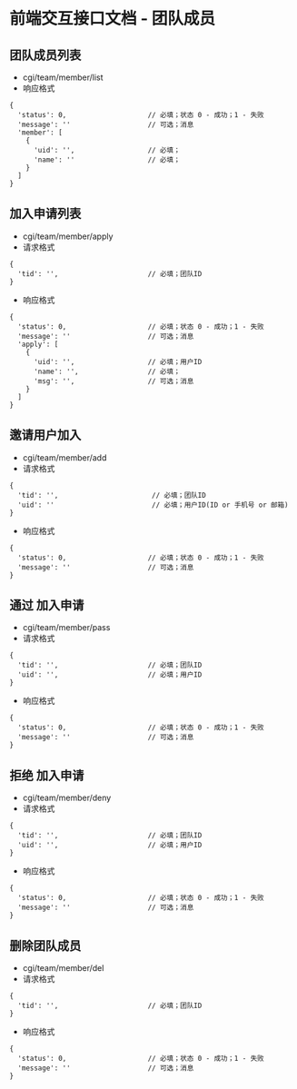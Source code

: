 # 前端交互接口文档 - 团队成员

## 团队成员列表
* cgi/team/member/list
* 响应格式
```
{
  'status': 0,                    // 必填；状态 0 - 成功；1 - 失败
  'message': ''                   // 可选；消息
  'member': [
    {
      'uid': '',                  // 必填；
      'name': ''                  // 必填；
    }
  ]
}
```

## 加入申请列表
* cgi/team/member/apply
* 请求格式
```
{
  'tid': '',                      // 必填；团队ID
}
```
* 响应格式
```
{
  'status': 0,                    // 必填；状态 0 - 成功；1 - 失败
  'message': ''                   // 可选；消息
  'apply': [
    {
      'uid': '',                  // 必填；用户ID
      'name': '',                 // 必填；
      'msg': '',                  // 可选；消息
    }
  ]
}
```

## 邀请用户加入
* cgi/team/member/add
* 请求格式
```
{
  'tid': '',                       // 必填；团队ID
  'uid': ''                        // 必填；用户ID(ID or 手机号 or 邮箱)
}
```
* 响应格式
```
{
  'status': 0,                    // 必填；状态 0 - 成功；1 - 失败
  'message': ''                   // 可选；消息
}
```

## 通过 加入申请
* cgi/team/member/pass
* 请求格式
```
{
  'tid': '',                      // 必填；团队ID
  'uid': '',                      // 必填；用户ID
}
```
* 响应格式
```
{
  'status': 0,                    // 必填；状态 0 - 成功；1 - 失败
  'message': ''                   // 可选；消息
}
```

## 拒绝 加入申请
* cgi/team/member/deny
* 请求格式
```
{
  'tid': '',                      // 必填；团队ID
  'uid': '',                      // 必填；用户ID
}
```
* 响应格式
```
{
  'status': 0,                    // 必填；状态 0 - 成功；1 - 失败
  'message': ''                   // 可选；消息
}
```

## 删除团队成员
* cgi/team/member/del
* 请求格式
```
{
  'tid': '',                      // 必填；团队ID
}
```
* 响应格式
```
{
  'status': 0,                    // 必填；状态 0 - 成功；1 - 失败
  'message': ''                   // 可选；消息
}
```

